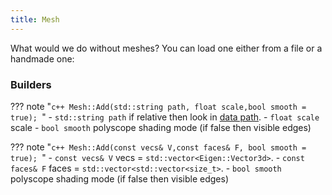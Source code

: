 ```yaml
---
title: Mesh
---
```


What would we do without meshes? You can load one either from a file or a handmade one:


### Builders

??? note "```c++ Mesh::Add(std::string path, float scale,bool smooth = true); ```"
    - ```std::string path``` if relative then look in [data path](../../options).
    - ```float scale``` scale 
    - ```bool smooth``` polyscope shading mode (if false then visible edges)


??? note "```c++ Mesh::Add(const vecs& V,const faces& F, bool smooth = true); ```"
    - ```const vecs& V``` vecs = ```std::vector<Eigen::Vector3d>```.
    - ```const faces& F``` faces = ```std::vector<std::vector<size_t>```.
    - ```bool smooth``` polyscope shading mode (if false then visible edges)

